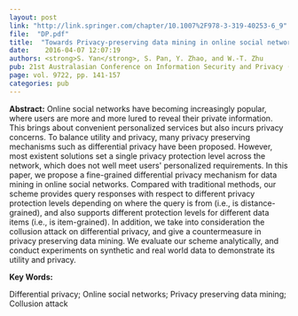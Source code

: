 ```yaml
---
layout: post
link: "http://link.springer.com/chapter/10.1007%2F978-3-319-40253-6_9"
file:  "DP.pdf"
title:  "Towards Privacy-preserving data mining in online social networks: Distance-grained and item-grained differential privacy"
date:    2016-04-07 12:07:19
authors: <strong>S. Yan</strong>, S. Pan, Y. Zhao, and W.-T. Zhu
pub: 21st Australasian Conference on Information Security and Privacy (ACISP'16)
page: vol. 9722, pp. 141-157
categories: pub
---
```

<p><strong>Abstract:</strong> Online social networks have becoming increasingly popular, where users are more and more lured to reveal their private information. 
This brings about convenient personalized services but also incurs privacy concerns. To balance utility and privacy, many privacy preserving 
mechanisms such as differential privacy have been proposed. However, most existent solutions set a single privacy protection level across the network, 
which does not well meet users' personalized requirements. In this paper, we propose a fine-grained differential privacy mechanism for data mining in 
online social networks. Compared with traditional methods, our scheme provides query responses with respect to different privacy protection levels 
depending on where the query is from (i.e., is distance-grained), and also supports different protection levels for different data items 
(i.e., is item-grained). In addition, we take into consideration the collusion attack on differential privacy, and give a countermeasure in privacy 
preserving data mining. We evaluate our scheme analytically, and conduct experiments on synthetic and real world data to demonstrate its utility and privacy.</p>

<strong>Key Words:</strong>
<p>Differential privacy; Online social networks; Privacy preserving data mining; Collusion attack</p>
